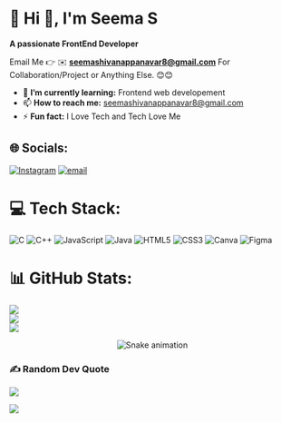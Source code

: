 # 💫 Hi 👋, I'm Seema S
**A passionate FrontEnd Developer**

Email Me 👉 ✉️ **seemashivanappanavar8@gmail.com** For Collaboration/Project or Anything Else. 😊😊

- 🌱 **I’m currently learning:** Frontend web developement
- 📫 **How to reach me:** seemashivanappanavar8@gmail.com
- ⚡ **Fun fact:** I Love Tech and Tech Love Me
## 🌐 Socials:
[![Instagram](https://img.shields.io/badge/Instagram-%23E4405F.svg?logo=Instagram&logoColor=white)](https://instagram.com/seema_s_3) [![email](https://img.shields.io/badge/Email-D14836?logo=gmail&logoColor=white)](mailto:seemashivanappanavar8@gmail.com) 

# 💻 Tech Stack:
![C](https://img.shields.io/badge/c-%2300599C.svg?style=for-the-badge&logo=c&logoColor=white) ![C++](https://img.shields.io/badge/c++-%2300599C.svg?style=for-the-badge&logo=c%2B%2B&logoColor=white) ![JavaScript](https://img.shields.io/badge/javascript-%23323330.svg?style=for-the-badge&logo=javascript&logoColor=%23F7DF1E) ![Java](https://img.shields.io/badge/java-%23ED8B00.svg?style=for-the-badge&logo=openjdk&logoColor=white) ![HTML5](https://img.shields.io/badge/html5-%23E34F26.svg?style=for-the-badge&logo=html5&logoColor=white) ![CSS3](https://img.shields.io/badge/css3-%231572B6.svg?style=for-the-badge&logo=css3&logoColor=white) ![Canva](https://img.shields.io/badge/Canva-%2300C4CC.svg?style=for-the-badge&logo=Canva&logoColor=white) ![Figma](https://img.shields.io/badge/figma-%23F24E1E.svg?style=for-the-badge&logo=figma&logoColor=white)
# 📊 GitHub Stats:
![](https://github-readme-stats.vercel.app/api?username=SeemaShivanappanavar&theme=midnight-purple&hide_border=false&include_all_commits=true&count_private=false)<br/>
![](https://nirzak-streak-stats.vercel.app/?user=SeemaShivanappanavar&theme=midnight-purple&hide_border=false)<br/>
![](https://github-readme-stats.vercel.app/api/top-langs/?username=SeemaShivanappanavar&theme=midnight-purple&hide_border=false&include_all_commits=true&count_private=false&layout=compact)
<!-- Snake Game Repo View -->

<div align="center">
  <img src="https://profile-readme-generator.com/assets/snake.svg" alt="Snake animation" />
</div>


### ✍️ Random Dev Quote
![](https://quotes-github-readme.vercel.app/api?type=horizontal&theme=radical)


[![](https://visitcount.itsvg.in/api?id=SeemaShivanappanavar&icon=0&color=0)](https://visitcount.itsvg.in)

<!-- Proudly created with GPRM ( https://gprm.itsvg.in ) -->
